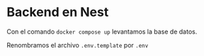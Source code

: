 # Backend en Nest

Con el comando ```docker compose up``` levantamos la base de datos.

Renombramos el archivo ```.env.template``` por ```.env```


